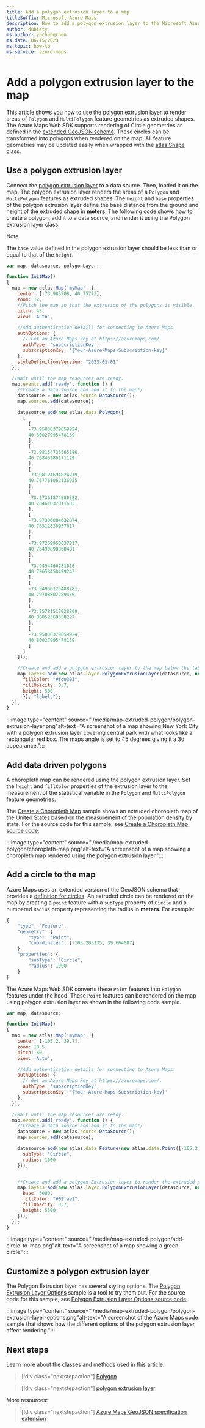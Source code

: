 ```yaml
---
title: Add a polygon extrusion layer to a map
titleSuffix: Microsoft Azure Maps
description: How to add a polygon extrusion layer to the Microsoft Azure Maps Web SDK.
author: dubiety
ms.author: yuchungchen
ms.date: 06/15/2023
ms.topic: how-to
ms.service: azure-maps
---
```


# Add a polygon extrusion layer to the map

This article shows you how to use the polygon extrusion layer to render areas of `Polygon` and `MultiPolygon` feature geometries as extruded shapes. The Azure Maps Web SDK supports rendering of Circle geometries as defined in the [extended GeoJSON schema]. These circles can be transformed into polygons when rendered on the map. All feature geometries may be updated easily when wrapped with the [atlas.Shape] class.

## Use a polygon extrusion layer

Connect the [polygon extrusion layer] to a data source. Then, loaded it on the map. The polygon extrusion layer renders the areas of a `Polygon` and `MultiPolygon` features as extruded shapes. The `height` and `base` properties of the polygon extrusion layer define the base distance from the ground and height of the extruded shape in **meters**. The following code shows how to create a polygon, add it to a data source, and render it using the Polygon extrusion layer class.

> [!NOTE]
> The `base` value defined in the polygon extrusion layer should be less than or equal to that of the `height`.

```javascript
var map, datasource, polygonLayer;

function InitMap()
{
  map = new atlas.Map('myMap', {
    center: [-73.985708, 40.75773],
    zoom: 12,
    //Pitch the map so that the extrusion of the polygons is visible.
    pitch: 45,
    view: 'Auto',

    //Add authentication details for connecting to Azure Maps.
    authOptions: {
      // Get an Azure Maps key at https://azuremaps.com/.
      authType: 'subscriptionKey',
      subscriptionKey: '{Your-Azure-Maps-Subscription-key}'
    },
    styleDefinitionsVersion: "2023-01-01"
  });

  //Wait until the map resources are ready.
  map.events.add('ready', function () {
    /*Create a data source and add it to the map*/
    datasource = new atlas.source.DataSource();
    map.sources.add(datasource);

    datasource.add(new atlas.data.Polygon([
      [
        [
        -73.95838379859924,
        40.80027995478159
        ],
        [
        -73.98154735565186,
        40.76845986171129
        ],
        [
        -73.98124694824219,
        40.767761062136955
        ],
        [
        -73.97361874580382,
        40.76461637311633
        ],
        [
        -73.97306084632874,
        40.76512830937617
        ],
        [
        -73.97259950637817,
        40.76490890860481
        ],
        [
        -73.9494466781616,
        40.79658450499243
        ],
        [
        -73.94966125488281,
        40.79708807289436
        ],
        [
        -73.95781517028809,
        40.80052360358227
        ],
        [
        -73.95838379859924,
        40.80027995478159
        ]
      ]
    ]));

    //Create and add a polygon extrusion layer to the map below the labels so that they are still readable.
    map.layers.add(new atlas.layer.PolygonExtrusionLayer(datasource, null, {
      fillColor: "#fc0303",
      fillOpacity: 0.7,
      height: 500
      }), "labels");
  });
}
```

:::image type="content" source="./media/map-extruded-polygon/polygon-extrusion-layer.png"alt-text="A screenshot of a map showing New York City with a polygon extrusion layer covering central park with what looks like a rectangular red box. The maps angle is set to 45 degrees giving it a 3d appearance.":::

<!------------------------------------------------------------
> [!VIDEO https://codepen.io/azuremaps/embed/wvvBpvE?height=265&theme-id=0&default-tab=js,result&editable=true]
------------------------------------------------------------>

## Add data driven polygons

A choropleth map can be rendered using the polygon extrusion layer. Set the `height` and `fillColor` properties of the extrusion layer to the measurement of the statistical variable in the `Polygon` and `MultiPolygon` feature geometries.

The [Create a Choropleth Map] sample shows an extruded choropleth map of the United States based on the measurement of the population density by state. For the source code for this sample, see [Create a Choropleth Map source code].

:::image type="content" source="./media/map-extruded-polygon/choropleth-map.png"alt-text="A screenshot of a map showing a choropleth map rendered using the polygon extrusion layer.":::

<!------------------------------------------------------------
> [!VIDEO https://codepen.io/azuremaps/embed/eYYYNox?height=265&theme-id=0&default-tab=result&editable=true]
------------------------------------------------------------>

## Add a circle to the map

Azure Maps uses an extended version of the GeoJSON schema that provides a [definition for circles]. An extruded circle can be rendered on the map by creating a `point` feature with a `subType` property of `Circle` and a numbered `Radius` property representing the radius in **meters**. For example:

```javascript
{
    "type": "Feature",
    "geometry": {
        "type": "Point",
        "coordinates": [-105.203135, 39.664087]
    },
    "properties": {
        "subType": "Circle",
        "radius": 1000
    }
} 
```

The Azure Maps Web SDK converts these `Point` features into `Polygon` features under the hood. These `Point` features can be rendered on the map using polygon extrusion layer as shown in the following code sample.

```javascript
var map, datasource;

function InitMap()
{
  map = new atlas.Map('myMap', {
    center: [-105.2, 39.7],
    zoom: 10.5,
    pitch: 60,
    view: 'Auto',

    //Add authentication details for connecting to Azure Maps.
    authOptions: {
      // Get an Azure Maps key at https://azuremaps.com/.
      authType: 'subscriptionKey',
      subscriptionKey: '{Your-Azure-Maps-Subscription-key}'
    },
  });    

  //Wait until the map resources are ready.
  map.events.add('ready', function () {
    /*Create a data source and add it to the map*/
    datasource = new atlas.source.DataSource();
    map.sources.add(datasource);

    datasource.add(new atlas.data.Feature(new atlas.data.Point([-105.2, 39.7]), {
      subType: "Circle",
      radius: 1000
    }));


    /*Create and add a polygon Extrusion layer to render the extruded polygon to the map*/
    map.layers.add(new atlas.layer.PolygonExtrusionLayer(datasource, null, {
      base: 5000,
      fillColor: "#02fae1",
      fillOpacity: 0.7,
      height: 5500
    }));
  });
}
```

:::image type="content" source="./media/map-extruded-polygon/add-circle-to-map.png"alt-text="A screenshot of a map showing a green circle.":::

<!------------------------------------------------------------
> [!VIDEO https://codepen.io/azuremaps/embed/zYYYrxo?height=265&theme-id=0&default-tab=js,result&editable=true]
------------------------------------------------------------>

## Customize a polygon extrusion layer

The Polygon Extrusion layer has several styling options. The [Polygon Extrusion Layer Options] sample is a tool to try them out. For the source code for this sample, see [Polygon Extrusion Layer Options source code].

:::image type="content" source="./media/map-extruded-polygon/polygon-extrusion-layer-options.png"alt-text="A screenshot of the Azure Maps code sample that shows how the different options of the polygon extrusion layer affect rendering.":::
<!------------------------------------------------------------
> [!VIDEO //codepen.io/azuremaps/embed/PoogBRJ/?height=700&theme-id=0&default-tab=result]
------------------------------------------------------------>

## Next steps

Learn more about the classes and methods used in this article:

> [!div class="nextstepaction"]
> [Polygon]

> [!div class="nextstepaction"]
> [polygon extrusion layer]

More resources:

> [!div class="nextstepaction"]
> [Azure Maps GeoJSON specification extension]

[atlas.Shape]: /javascript/api/azure-maps-control/atlas.shape
[Azure Maps GeoJSON specification extension]: extend-geojson.md#circle
[Create a Choropleth Map source code]: https://github.com/Azure-Samples/AzureMapsCodeSamples/blob/main/Samples/Demos/Create%20a%20Choropleth%20Map/Create%20a%20Choropleth%20Map.html
[Create a Choropleth Map]: https://samples.azuremaps.com/?sample=create-a-choropleth-map
[definition for circles]: extend-geojson.md#circle
[extended GeoJSON schema]: extend-geojson.md#circle
[Polygon Extrusion Layer Options source code]: https://github.com/Azure-Samples/AzureMapsCodeSamples/blob/main/Samples/Polygons/Polygon%20Extrusion%20Layer%20Options/Polygon%20Extrusion%20Layer%20Options.html
[Polygon Extrusion Layer Options]: https://samples.azuremaps.com/?sample=polygon-extrusion-layer-options
[polygon extrusion layer]: /javascript/api/azure-maps-control/atlas.layer.polygonextrusionlayer
[Polygon]: /javascript/api/azure-maps-control/atlas.data.polygon
